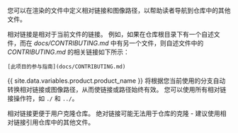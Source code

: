 您可以在渲染的文件中定义相对链接和图像路径，以帮助读者导航到仓库中的其他文件。

相对链接是相对于当前文件的链接。 例如，如果在仓库根目录下有一个自述文件，而在 _docs/CONTRIBUTING.md_ 中有另一个文件，则自述文件中的 _CONTRIBUTING.md_ 的相关链接如下所示：

```
[此项目的参与指南](docs/CONTRIBUTING.md)
```

{{ site.data.variables.product.product_name }} 将根据您当前使用的分支自动转换相对链接或图像路径，从而使链接或路径始终有效。 您可以使用所有相对链接操作符，如 `./` 和 `../`。

相对链接更便于用户克隆仓库。 绝对链接可能无法用于仓库的克隆 - 建议使用相对链接引用仓库中的其他文件。
